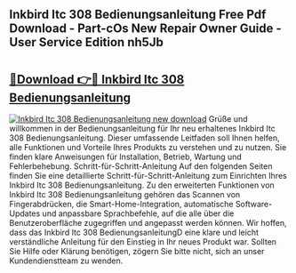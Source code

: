 ## Inkbird Itc 308 Bedienungsanleitung Free Pdf Download - Part-cOs New Repair Owner Guide - User Service Edition nh5Jb

# <h2><a href="http://df67km.blite.top/?on=Inkbird+Itc+308+Bedienungsanleitung">🔗Download 👉🔴 Inkbird Itc 308 Bedienungsanleitung</a></h2>

[![Inkbird Itc 308 Bedienungsanleitung new download](https://i.imgur.com/lujVjoI.png)](http://df67km.blite.top/?on=Inkbird+Itc+308+Bedienungsanleitung)
Grüße und willkommen in der Bedienungsanleitung für Ihr neu erhaltenes Inkbird Itc 308 Bedienungsanleitung. Dieser umfassende Leitfaden soll Ihnen helfen, alle Funktionen und Vorteile Ihres Produkts zu verstehen und zu nutzen. Sie finden klare Anweisungen für Installation, Betrieb, Wartung und Fehlerbehebung. Schritt-für-Schritt-Anleitung Auf den folgenden Seiten finden Sie eine detaillierte Schritt-für-Schritt-Anleitung zum Einrichten Ihres Inkbird Itc 308 Bedienungsanleitung. Zu den erweiterten Funktionen von Inkbird Itc 308 Bedienungsanleitung gehören das Scannen von Fingerabdrücken, die Smart-Home-Integration, automatische Software-Updates und anpassbare Sprachbefehle, auf die alle über die Benutzeroberfläche zugegriffen und angepasst werden können. Wir hoffen, dass das Inkbird Itc 308 BedienungsanleitungD eine klare und leicht verständliche Anleitung für den Einstieg in Ihr neues Produkt war. Sollten Sie Hilfe oder Klärung benötigen, zögern Sie bitte nicht, sich an unser Kundendienstteam zu wenden.
